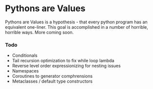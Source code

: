 # Pythons are Values

Pythons are Values is a hypothesis - that every python program has an equivalent one-liner. This goal is accomplished in a number of horrible, horrible ways. More coming soon.

### Todo
- Conditionals
- Tail recursion optimization to fix while loop lambda
- Reverse level order expressionizing for nesting issues
- Namespaces
- Coroutines to generator comphrensions
- Metaclasses / default type constructors
